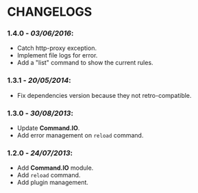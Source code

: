# CHANGELOGS

### 1.4.0 - *03/06/2016*:
 * Catch http-proxy exception.
 * Implement file logs for error.
 * Add a "list" command to show the current rules.

### 1.3.1 - *20/05/2014*:
 * Fix dependencies version because they not retro-compatible.

### 1.3.0 - *30/08/2013*:
 * Update **Command.IO**.
 * Add error management on `reload` command.

### 1.2.0 - *24/07/2013*:
 * Add **Command.IO** module.
 * Add `reload` command.
 * Add plugin management.